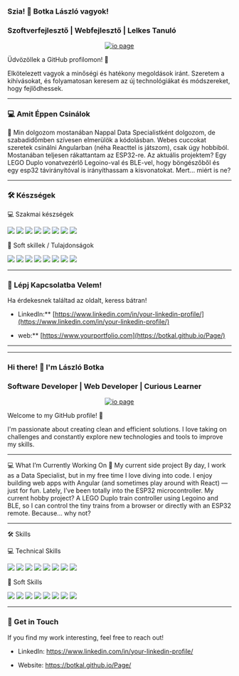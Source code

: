 ### Szia! 👋 Botka László vagyok!

### Szoftverfejlesztő | Webfejlesztő | Lelkes Tanuló

<p align="center">
  <a href="https://botkal.github.io/Page/" target="_blank">
    <img src="https://img.shields.io/badge/io%20page-blue?style=for-the-badge" alt="io page" />
  </a>
</p>

Üdvözöllek a GitHub profilomon! 🚀

Elkötelezett vagyok a minőségi és hatékony megoldások iránt. Szeretem a kihívásokat, és folyamatosan keresem az új technológiákat és módszereket, hogy fejlődhessek.

---

### 💻 Amit Éppen Csinálok

🚂 Min dolgozom mostanában
Nappal Data Specialistként dolgozom, de szabadidőmben szívesen elmerülök a kódolásban. Webes cuccokat szeretek csinálni Angularban (néha Reacttel is játszom), csak úgy hobbiból. Mostanában teljesen rákattantam az ESP32-re. Az aktuális projektem? Egy LEGO Duplo vonatvezérlő Legoino-val és BLE-vel, hogy böngészőből és egy esp32 távirányítóval is irányíthassam a kisvonatokat. Mert… miért is ne?

---

### 🛠️ Készségek

💻 Szakmai készségek
<p align="left"> <img src="https://img.shields.io/badge/Python-3776AB?style=for-the-badge&logo=python&logoColor=white" /> <img src="https://img.shields.io/badge/SQL-4479A1?style=for-the-badge&logo=postgresql&logoColor=white" /> <img src="https://img.shields.io/badge/Data%20Structures-009688?style=for-the-badge" /> <img src="https://img.shields.io/badge/C/C++-00599C?style=for-the-badge&logo=cplusplus&logoColor=white" /> <img src="https://img.shields.io/badge/JavaScript-F7DF1E?style=for-the-badge&logo=javascript&logoColor=black" /> <img src="https://img.shields.io/badge/Angular-DD0031?style=for-the-badge&logo=angular&logoColor=white" /> <img src="https://img.shields.io/badge/HTML/CSS-E34F26?style=for-the-badge&logo=html5&logoColor=white" /> <img src="https://img.shields.io/badge/Java-007396?style=for-the-badge&logo=java&logoColor=white" /> </p>

🧠 Soft skillek / Tulajdonságok
<p align="left"> <img src="https://img.shields.io/badge/Célközpontúság-blue?style=for-the-badge" /> <img src="https://img.shields.io/badge/Együttműködés-green?style=for-the-badge" /> <img src="https://img.shields.io/badge/Pozitivitás-yellow?style=for-the-badge" /> <img src="https://img.shields.io/badge/Alkalmazkodóképesség-orange?style=for-the-badge" /> <img src="https://img.shields.io/badge/Problémamegoldás-red?style=for-the-badge" /> <img src="https://img.shields.io/badge/Empátia-pink?style=for-the-badge" /> <img src="https://img.shields.io/badge/Szervezettség-purple?style=for-the-badge" /> <img src="https://img.shields.io/badge/Kreativitás-teal?style=for-the-badge" /> </p>

---

### 🤝 Lépj Kapcsolatba Velem!

Ha érdekesnek találtad az oldalt, keress bátran!

* LinkedIn:** [https://www.linkedin.com/in/your-linkedin-profile/](https://www.linkedin.com/in/your-linkedin-profile/)

* web:** [https://www.yourportfolio.com](https://botkal.github.io/Page/)


---
---


### Hi there! 👋 I'm László Botka

### Software Developer | Web Developer | Curious Learner

<p align="center">
  <a href="https://botkal.github.io/Page/" target="_blank">
    <img src="https://img.shields.io/badge/io%20page-blue?style=for-the-badge" alt="io page" />
  </a>
</p>

Welcome to my GitHub profile! 🚀

I'm passionate about creating clean and efficient solutions. I love taking on challenges and constantly explore new technologies and tools to improve my skills.

----

💻 What I’m Currently Working On
🚂 My current side project
By day, I work as a Data Specialist, but in my free time I love diving into code. I enjoy building web apps with Angular (and sometimes play around with React) — just for fun. Lately, I’ve been totally into the ESP32 microcontroller. My current hobby project? A LEGO Duplo train controller using Legoino and BLE, so I can control the tiny trains from a browser or directly with an ESP32 remote. Because… why not?

---

🛠️ Skills

💻 Technical Skills
<p align="left"> <img src="https://img.shields.io/badge/Python-3776AB?style=for-the-badge&logo=python&logoColor=white" /> <img src="https://img.shields.io/badge/SQL-4479A1?style=for-the-badge&logo=postgresql&logoColor=white" /> <img src="https://img.shields.io/badge/Data%20Structures-009688?style=for-the-badge" /> <img src="https://img.shields.io/badge/C/C++-00599C?style=for-the-badge&logo=cplusplus&logoColor=white" /> <img src="https://img.shields.io/badge/JavaScript-F7DF1E?style=for-the-badge&logo=javascript&logoColor=black" /> <img src="https://img.shields.io/badge/Angular-DD0031?style=for-the-badge&logo=angular&logoColor=white" /> <img src="https://img.shields.io/badge/HTML/CSS-E34F26?style=for-the-badge&logo=html5&logoColor=white" /> <img src="https://img.shields.io/badge/Java-007396?style=for-the-badge&logo=java&logoColor=white" /> </p>

🧠 Soft Skills
<p align="left"> <img src="https://img.shields.io/badge/Goal--oriented-blue?style=for-the-badge" /> <img src="https://img.shields.io/badge/Teamwork-green?style=for-the-badge" /> <img src="https://img.shields.io/badge/Positivity-yellow?style=for-the-badge" /> <img src="https://img.shields.io/badge/Adaptability-orange?style=for-the-badge" /> <img src="https://img.shields.io/badge/Problem%20Solving-red?style=for-the-badge" /> <img src="https://img.shields.io/badge/Empathy-pink?style=for-the-badge" /> <img src="https://img.shields.io/badge/Organization-purple?style=for-the-badge" /> <img src="https://img.shields.io/badge/Creativity-teal?style=for-the-badge" /> </p>

---

### 🤝 Get in Touch

If you find my work interesting, feel free to reach out!

* LinkedIn: https://www.linkedin.com/in/your-linkedin-profile/

* Website: https://botkal.github.io/Page/
